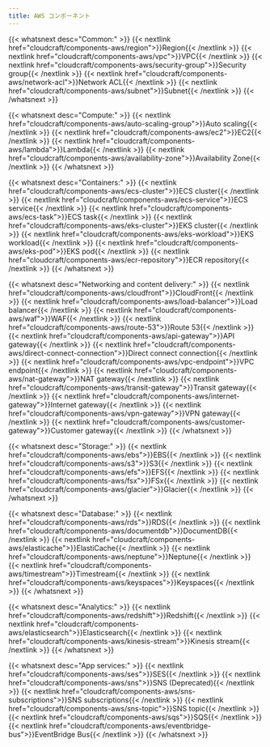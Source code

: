 ```yaml
---
title: AWS コンポーネント
---
```


{{< whatsnext desc="Common:" >}}
    {{< nextlink href="cloudcraft/components-aws/region">}}Region{{< /nextlink >}}
    {{< nextlink href="cloudcraft/components-aws/vpc">}}VPC{{< /nextlink >}}
    {{< nextlink href="cloudcraft/components-aws/security-group">}}Security group{{< /nextlink >}}
    {{< nextlink href="cloudcraft/components-aws/network-acl">}}Network ACL{{< /nextlink >}}
    {{< nextlink href="cloudcraft/components-aws/subnet">}}Subnet{{< /nextlink >}}
{{< /whatsnext >}}

{{< whatsnext desc="Compute:" >}}
    {{< nextlink href="cloudcraft/components-aws/auto-scaling-group">}}Auto scaling{{< /nextlink >}}
    {{< nextlink href="cloudcraft/components-aws/ec2">}}EC2{{< /nextlink >}}
    {{< nextlink href="cloudcraft/components-aws/lambda">}}Lambda{{< /nextlink >}}
    {{< nextlink href="cloudcraft/components-aws/availability-zone">}}Availability Zone{{< /nextlink >}}
{{< /whatsnext >}}

{{< whatsnext desc="Containers:" >}}
    {{< nextlink href="cloudcraft/components-aws/ecs-cluster">}}ECS cluster{{< /nextlink >}}
    {{< nextlink href="cloudcraft/components-aws/ecs-service">}}ECS service{{< /nextlink >}}
    {{< nextlink href="cloudcraft/components-aws/ecs-task">}}ECS task{{< /nextlink >}}
    {{< nextlink href="cloudcraft/components-aws/eks-cluster">}}EKS cluster{{< /nextlink >}}
    {{< nextlink href="cloudcraft/components-aws/eks-workload">}}EKS workload{{< /nextlink >}}
    {{< nextlink href="cloudcraft/components-aws/eks-pod">}}EKS pod{{< /nextlink >}}
    {{< nextlink href="cloudcraft/components-aws/ecr-repository">}}ECR repository{{< /nextlink >}}
{{< /whatsnext >}}

{{< whatsnext desc="Networking and content delivery:" >}}
    {{< nextlink href="cloudcraft/components-aws/cloudfront">}}CloudFront{{< /nextlink >}}
    {{< nextlink href="cloudcraft/components-aws/load-balancer">}}Load balancer{{< /nextlink >}}
    {{< nextlink href="cloudcraft/components-aws/waf">}}WAF{{< /nextlink >}}
    {{< nextlink href="cloudcraft/components-aws/route-53">}}Route 53{{< /nextlink >}}
    {{< nextlink href="cloudcraft/components-aws/api-gateway">}}API gateway{{< /nextlink >}}
    {{< nextlink href="cloudcraft/components-aws/direct-connect-connection">}}Direct connect connection{{< /nextlink >}}
    {{< nextlink href="cloudcraft/components-aws/vpc-endpoint">}}VPC endpoint{{< /nextlink >}}
    {{< nextlink href="cloudcraft/components-aws/nat-gateway">}}NAT gateway{{< /nextlink >}}
    {{< nextlink href="cloudcraft/components-aws/transit-gateway">}}Transit gateway{{< /nextlink >}}
    {{< nextlink href="cloudcraft/components-aws/internet-gateway">}}Internet gateway{{< /nextlink >}}
    {{< nextlink href="cloudcraft/components-aws/vpn-gateway">}}VPN gateway{{< /nextlink >}}
    {{< nextlink href="cloudcraft/components-aws/customer-gateway">}}Customer gateway{{< /nextlink >}}
{{< /whatsnext >}}

{{< whatsnext desc="Storage:" >}}
    {{< nextlink href="cloudcraft/components-aws/ebs">}}EBS{{< /nextlink >}}
    {{< nextlink href="cloudcraft/components-aws/s3">}}S3{{< /nextlink >}}
    {{< nextlink href="cloudcraft/components-aws/efs">}}EFS{{< /nextlink >}}
    {{< nextlink href="cloudcraft/components-aws/fsx">}}FSx{{< /nextlink >}}
    {{< nextlink href="cloudcraft/components-aws/glacier">}}Glacier{{< /nextlink >}}
{{< /whatsnext >}}

{{< whatsnext desc="Database:" >}}
    {{< nextlink href="cloudcraft/components-aws/rds">}}RDS{{< /nextlink >}}
    {{< nextlink href="cloudcraft/components-aws/documentdb">}}DocumentDB{{< /nextlink >}}
    {{< nextlink href="cloudcraft/components-aws/elasticache">}}ElastiCache{{< /nextlink >}}
    {{< nextlink href="cloudcraft/components-aws/neptune">}}Neptune{{< /nextlink >}}
    {{< nextlink href="cloudcraft/components-aws/timestream">}}Timestream{{< /nextlink >}}
    {{< nextlink href="cloudcraft/components-aws/keyspaces">}}Keyspaces{{< /nextlink >}}
{{< /whatsnext >}}

{{< whatsnext desc="Analytics:" >}}
    {{< nextlink href="cloudcraft/components-aws/redshift">}}Redshift{{< /nextlink >}}
    {{< nextlink href="cloudcraft/components-aws/elasticsearch">}}Elasticsearch{{< /nextlink >}}
    {{< nextlink href="cloudcraft/components-aws/kinesis-stream">}}Kinesis stream{{< /nextlink >}}
{{< /whatsnext >}}

{{< whatsnext desc="App services:" >}}
    {{< nextlink href="cloudcraft/components-aws/ses">}}SES{{< /nextlink >}}
    {{< nextlink href="cloudcraft/components-aws/sns">}}SNS (Deprecated){{< /nextlink >}}
    {{< nextlink href="cloudcraft/components-aws/sns-subscriptions">}}SNS subscriptions{{< /nextlink >}}
    {{< nextlink href="cloudcraft/components-aws/sns-topic">}}SNS topic{{< /nextlink >}}
    {{< nextlink href="cloudcraft/components-aws/sqs">}}SQS{{< /nextlink >}}
    {{< nextlink href="cloudcraft/components-aws/eventbridge-bus">}}EventBridge Bus{{< /nextlink >}}
{{< /whatsnext >}}